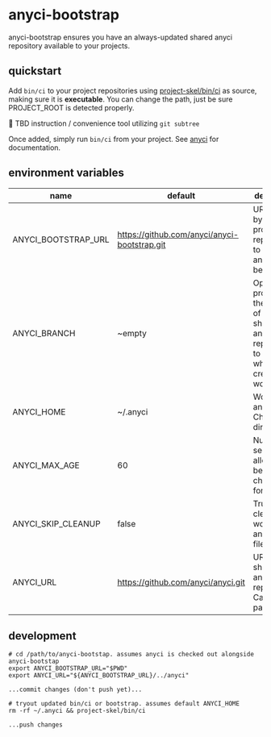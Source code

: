 # anyci-bootstrap
anyci-bootstrap ensures you have an always-updated shared anyci repository available to your projects.

## quickstart

Add `bin/ci` to your project repositories using [project-skel/bin/ci](project-skel/bin/ci) as source, making sure it is **executable**. You can change the path, just be sure PROJECT_ROOT is detected properly.

:construction: TBD instruction / convenience tool utilizing `git subtree`

Once added, simply run `bin/ci` from your project. See [anyci](https://github.com/anyci/anyci.git) for documentation.

## environment variables

name | default | description
--- | --- | ---
ANYCI_BOOTSTRAP_URL | https://github.com/anyci/anyci-bootstrap.git | URL used by `bin/ci` in project repositories to bootstrap anyci. Can be a path.
ANYCI_BRANCH | ~empty | Optional. If provided, the branch of the shared anyci repository to checkout when creating the workspace.
ANYCI_HOME | ~/.anyci | Workspaces and Checkouts directory.
ANYCI_MAX_AGE | 60 | Number of seconds allowed before checking for  updates.
ANYCI_SKIP_CLEANUP | false | True to skip cleaning up workspaces and tmp files.
ANYCI_URL | https://github.com/anyci/anyci.git | URL of shared anyci repository. Can be a path.



## development

```
# cd /path/to/anyci-bootstap. assumes anyci is checked out alongside anyci-bootstap
export ANYCI_BOOTSTRAP_URL="$PWD"
export ANYCI_URL="${ANYCI_BOOTSTRAP_URL}/../anyci"

...commit changes (don't push yet)...

# tryout updated bin/ci or bootstrap. assumes default ANYCI_HOME
rm -rf ~/.anyci && project-skel/bin/ci

...push changes
```
